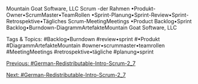 Mountain Goat Software, LLC
Scrum -der Rahmen
•Produkt-Owner•ScrumMaster•TeamRollen
•Sprint-Planung•Sprint-Review•Sprint-Retrospektive•Tägliches Scrum-MeetingMeetings
•Product Backlog•Sprint Backlog•Burndown-DiagrammArtefakteMountain Goat Software, LLC

   Tags & Topics:
   #Backlog•Burndown
   #review•sprint
   #•Produkt
   #DiagrammArtefakteMountain
   #owner•scrummaster•teamrollen
   #MeetingMeetings
   #retrospektive•tägliche
   #planung•sprint

[Previous: #German-Redistributable-Intro-Scrum-2_7](German-Redistributable-Intro-Scrum-2_7.md)

[Next: #German-Redistributable-Intro-Scrum-2_7](German-Redistributable-Intro-Scrum-2_7.md)